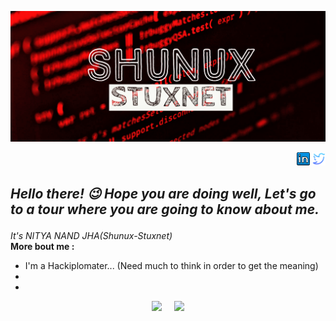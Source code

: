 
<p align="center"><a href="https://github.com/Shunux-Stuxnet">
 <img src="https://raw.githubusercontent.com/Shunux-Stuxnet/Shunux-Stuxnet/main/My%20Post%20(5)%7E2.png" />
 </p>
 <p align="right">
  <a href="https://www.linkedin.com/in/shunux-stuxnet"><img src="https://raw.githubusercontent.com/d8rkmind/d8rkmind/main/linkedin-64.png" width=21 ></a>
   <a href="https://twitter.com/CySecDF?s=09"><img src="https://raw.githubusercontent.com/d8rkmind/d8rkmind/06d5e527ed143664109ce5126000a1833a4e0ee0/twitter.svg" width=21/></a>
  

  </p>

<h2><i><p>
 Hello there! 😉 Hope you are doing well, Let's go to a tour where you are going to know about me.
 </p></i></h2>
<i>It's NITYA NAND JHA(Shunux-Stuxnet)</i>
<br>
<b> More bout me :</b>

* I'm a Hackiplomater... (Need much to think in order to get the meaning)
* 
*

<p align="center"><a href="https://github.com/Shunux-Stuxnet">
<img height="165" src="https://github-readme-stats.vercel.app/api?username=Shunux-Stuxnet&show_icons=true&theme=radical&layout=compact&hide_border=true" /></a>
 &nbsp;&nbsp;&nbsp;
<a href="https://github.com/Shunux-Stuxnet"><img src="https://github-readme-stats.vercel.app/api/top-langs/?username=Shunux-Stuxnet&layout=compact&theme=radical&hide_border=true" height=150/>
</a>
 </p>
